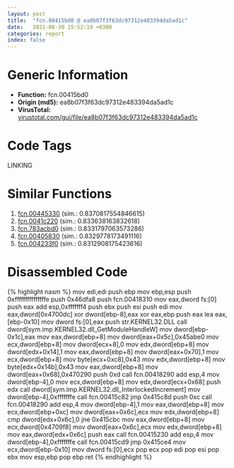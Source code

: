 ```yaml
---
layout: post
title:  "fcn.00415bd0 @ ea8b07f3f63dc97312e483394da5ad1c"
date:   2021-08-30 15:52:19 +0300
categories: report
index: false
---
```


# Generic Information
- **Function:** fcn.00415bd0
- **Origin (md5):** ea8b07f3f63dc97312e483394da5ad1c
- **VirusTotal:** [virustotal.com/gui/file/ea8b07f3f63dc97312e483394da5ad1c][virustotal_ref]

# Code Tags
<span class="tag" id="LINKING">LINKING</span>


# Similar Functions

1. [fcn.00445330][similar_1_ref] (sim.: 0.8370817554846615)
2. [fcn.0041c220][similar_2_ref] (sim.: 0.833638163832618)
3. [fcn.783acbd0][similar_3_ref] (sim.: 0.8331797063573286)
4. [fcn.00405830][similar_4_ref] (sim.: 0.8329778173491116)
5. [fcn.004233f0][similar_5_ref] (sim.: 0.8312908175423616)


# Disassembled Code

{% highlight nasm %}
mov edi,edi
push ebp
mov ebp,esp
push 0xfffffffffffffffe
push 0x46dfa8
push fcn.00418310
mov eax,dword fs:[0]
push eax
add esp,0xfffffff4
push ebx
push esi
push edi
mov eax,dword[0x4700dc]
xor dword[ebp-8],eax
xor eax,ebp
push eax
lea eax,[ebp-0x10]
mov dword fs:[0],eax
push str.KERNEL32.DLL
call dword[sym.imp.KERNEL32.dll_GetModuleHandleW]
mov dword[ebp-0x1c],eax
mov eax,dword[ebp+8]
mov dword[eax+0x5c],0x45abe0
mov ecx,dword[ebp+8]
mov dword[ecx+8],0
mov edx,dword[ebp+8]
mov dword[edx+0x14],1
mov eax,dword[ebp+8]
mov dword[eax+0x70],1
mov ecx,dword[ebp+8]
mov byte[ecx+0xc8],0x43
mov edx,dword[ebp+8]
mov byte[edx+0x14b],0x43
mov eax,dword[ebp+8]
mov dword[eax+0x68],0x470290
push 0xd
call fcn.00418290
add esp,4
mov dword[ebp-4],0
mov ecx,dword[ebp+8]
mov edx,dword[ecx+0x68]
push edx
call dword[sym.imp.KERNEL32.dll_InterlockedIncrement]
mov dword[ebp-4],0xfffffffe
call fcn.00415c82
jmp 0x415c8d
push 0xc
call fcn.00418290
add esp,4
mov dword[ebp-4],1
mov eax,dword[ebp+8]
mov ecx,dword[ebp+0xc]
mov dword[eax+0x6c],ecx
mov edx,dword[ebp+8]
cmp dword[edx+0x6c],0
jne 0x415cbc
mov eax,dword[ebp+8]
mov ecx,dword[0x4709f8]
mov dword[eax+0x6c],ecx
mov edx,dword[ebp+8]
mov eax,dword[edx+0x6c]
push eax
call fcn.00415230
add esp,4
mov dword[ebp-4],0xfffffffe
call fcn.00415cd9
jmp 0x415ce4
mov ecx,dword[ebp-0x10]
mov dword fs:[0],ecx
pop ecx
pop edi
pop esi
pop ebx
mov esp,ebp
pop ebp
ret 
{% endhighlight %}


[similar_1_ref]: /report/fcn.00445330@279a61b1e76da49531f1f16fd1102a2d
[similar_2_ref]: /report/fcn.0041c220@e2ba7f10eb234338a49853c34d7d9c56
[similar_3_ref]: /report/fcn.783acbd0@ebea46c6b17785efc2ebcb24ad99656c
[similar_4_ref]: /report/fcn.00405830@2fcce874fb2a3a396274d2df89c397e3
[similar_5_ref]: /report/fcn.004233f0@3b2d901eaca41ce14deca6a48c0c801a
[virustotal_ref]: https://www.virustotal.com/gui/file/ea8b07f3f63dc97312e483394da5ad1c